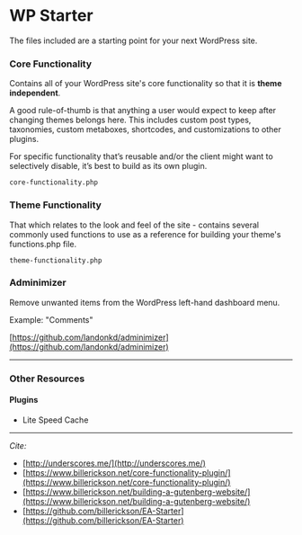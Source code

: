 # WP Starter
The files included are a starting point for your next WordPress site.

### Core Functionality
Contains all of your WordPress site's core functionality so that it is **theme independent**.

A good rule-of-thumb is that anything a user would expect to keep after changing themes belongs here. This includes custom post types, taxonomies, custom metaboxes, shortcodes, and customizations to other plugins.

For specific functionality that’s reusable and/or the client might want to selectively disable, it’s best to build as its own plugin.

`core-functionality.php`

### Theme Functionality
That which relates to the look and feel of the site - contains several commonly used functions to use as a reference for building your theme's functions.php file.

`theme-functionality.php`

### Adminimizer
Remove unwanted items from the WordPress left-hand dashboard menu.

Example: "Comments"

[https://github.com/landonkd/adminimizer](https://github.com/landonkd/adminimizer)

---

### Other Resources

#### Plugins
- Lite Speed Cache


---

*Cite:*
- [http://underscores.me/](http://underscores.me/)
- [https://www.billerickson.net/core-functionality-plugin/](https://www.billerickson.net/core-functionality-plugin/)
- [https://www.billerickson.net/building-a-gutenberg-website/](https://www.billerickson.net/building-a-gutenberg-website/)
- [https://github.com/billerickson/EA-Starter](https://github.com/billerickson/EA-Starter)
